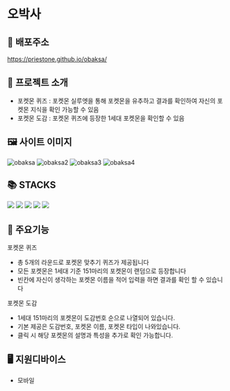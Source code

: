 # 오박사

## 🔗 배포주소

https://priestone.github.io/obaksa/

## 📁 프로젝트 소개

- 포켓몬 퀴즈 : 포켓몬 실루엣을 통해 포켓몬을 유추하고 결과를 확인하여 자신의 포켓몬 지식을 확인 가능할 수 있음
- 포켓몬 도감 : 포켓몬 퀴즈에 등장한 1세대 포켓몬을 확인할 수 있음

## 🖼️ 사이트 이미지

![obaksa](https://github.com/user-attachments/assets/a5ec227f-8dc2-45b3-b834-5b202576f0b0)
![obaksa2](https://github.com/user-attachments/assets/466f7884-b6e8-40db-8313-5f45a2c2b88a)
![obaksa3](https://github.com/user-attachments/assets/633f521c-0435-4102-832f-5e1bb683a573)
![obaksa4](https://github.com/user-attachments/assets/59b0e213-900e-4b5e-9474-6516e4826d2d)

## 📚 STACKS

<img src="https://img.shields.io/badge/React-61DAFB?style=for-the-badge&logo=react&logoColor=white">
<img src="https://img.shields.io/badge/html5-E34F26?style=for-the-badge&logo=html5&logoColor=white">
<img src="https://img.shields.io/badge/css3-663399?style=for-the-badge&logo=css3&logoColor=white">
<img src="https://img.shields.io/badge/nodedotjs-5FA04E?style=for-the-badge&logo=nodedotjs&logoColor=white">
<img src="https://img.shields.io/badge/figma-F24E1E?style=for-the-badge&logo=figma&logoColor=white">

## 📒 주요기능

포켓몬 퀴즈

- 총 5개의 라운드로 포켓몬 맞추기 퀴즈가 제공됩니다
- 모든 포켓몬은 1세대 기준 151마리의 포켓몬이 랜덤으로 등장합니다
- 빈칸에 자신이 생각하는 포켓몬 이름을 적어 입력을 하면 결과를 확인 할 수 있습니다

포켓몬 도감

- 1세대 151마리의 포켓몬이 도감번호 순으로 나열되어 있습니다.
- 기본 제공은 도감번호, 포켓몬 이름, 포켓몬 타입이 나와있습니다.
- 클릭 시 해당 포켓몬의 설명과 특성을 추가로 확인 가능합니다.

## 🖥️ 지원디바이스

- 모바일
